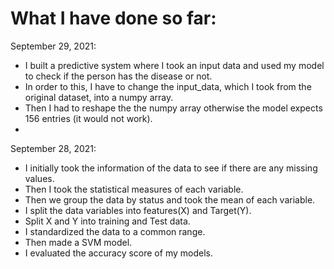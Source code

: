 # What I have done so far:

September 29, 2021:
- I built a predictive system where I took an input data and used my model to check if the person has the disease or not.
- In order to this, I have to change the input_data, which I took from the original dataset, into a numpy array.
- Then I had to reshape the the numpy array otherwise the model expects 156 entries (it would not work).
- 
 
September 28, 2021:
- I initially took the information of the data to see if there are any missing values.
- Then I took the statistical measures of each variable. 
- Then we group the data by status and took the mean of each variable. 
- I split the data variables into features(X) and Target(Y).
- Split X and Y into training and Test data.
- I standardized the data to a common range.
- Then made a SVM model.
- I evaluated the accuracy score of my models.

